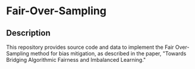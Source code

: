 # Fair-Over-Sampling
## Description
This repository provides source code and data to implement the Fair Over-Sampling method for bias mitigation, as described in the paper, "Towards Bridging Algorithmic Fairness and Imbalanced Learning." 
